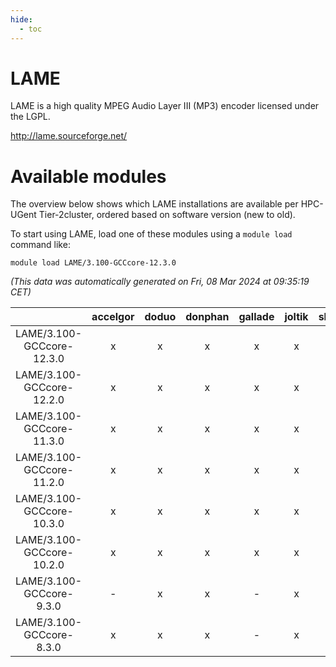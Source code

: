 ```yaml
---
hide:
  - toc
---
```


LAME
====


LAME is a high quality MPEG Audio Layer III (MP3) encoder licensed under the LGPL.

http://lame.sourceforge.net/
# Available modules


The overview below shows which LAME installations are available per HPC-UGent Tier-2cluster, ordered based on software version (new to old).

To start using LAME, load one of these modules using a `module load` command like:

```shell
module load LAME/3.100-GCCcore-12.3.0
```

*(This data was automatically generated on Fri, 08 Mar 2024 at 09:35:19 CET)*  

| |accelgor|doduo|donphan|gallade|joltik|skitty|
| :---: | :---: | :---: | :---: | :---: | :---: | :---: |
|LAME/3.100-GCCcore-12.3.0|x|x|x|x|x|x|
|LAME/3.100-GCCcore-12.2.0|x|x|x|x|x|x|
|LAME/3.100-GCCcore-11.3.0|x|x|x|x|x|x|
|LAME/3.100-GCCcore-11.2.0|x|x|x|x|x|x|
|LAME/3.100-GCCcore-10.3.0|x|x|x|x|x|x|
|LAME/3.100-GCCcore-10.2.0|x|x|x|x|x|x|
|LAME/3.100-GCCcore-9.3.0|-|x|x|-|x|x|
|LAME/3.100-GCCcore-8.3.0|x|x|x|-|x|x|
